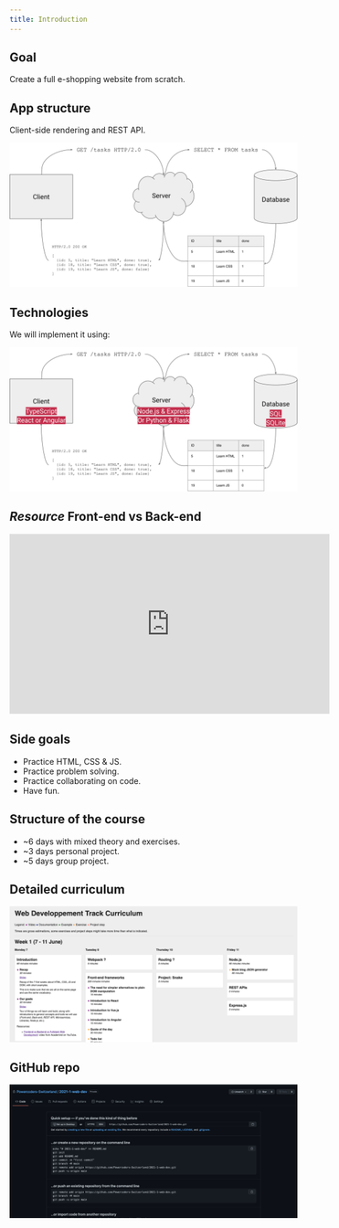 ```yaml
---
title: Introduction
---
```


## Goal

Create a full e-shopping website from scratch.

## App structure

Client-side rendering and REST API.

![](images/rest.svg)

## Technologies

We will implement it using:

![](images/rest-with-techs.svg)

## <em class="type">Resource</em> Front-end vs Back-end

<iframe width="560" height="315" src="https://www.youtube.com/embed/pkdgVYehiTE" title="YouTube video player" frameborder="0" allow="accelerometer; autoplay; clipboard-write; encrypted-media; gyroscope; picture-in-picture" allowfullscreen></iframe>

## Side goals

- Practice HTML, CSS & JS.
- Practice problem solving.
- Practice collaborating on code.
- Have fun.

## Structure of the course

- ~6 days with mixed theory and exercises.
- ~3 days personal project.
- ~5 days group project.

## Detailed curriculum

[![](images/curriculum.png)](../curriculum.html)

<!-- TODO(mbovel): update image -->

## GitHub repo

[![](images/github-repo.png)](https://github.com/Powercoders-Switzerland/2021-1-web-dev)

<!-- TODO(mbovel): update image -->
